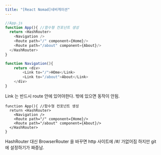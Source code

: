 ```yaml
---
title: "[React Nomad]네비게이션"
---
```


```Javascript
//App.js
function App(){ //함수형 컨포넌트 생성
  return <HashRouter>
    <Navigation />
    <Route path="/" component={Home}/>
    <Route path="/about" component={About}/>
  </HashRouter>
}
```


```javascript
function Navigation(){
    return <div>
        <Link to="/">HOme</Link>
        <Link to="/about">About</Link>
    </div>
}
```

Link 는 반드시 route 안에 있어야한다.
밖에 있으면 동작이 안됨.



```
function App(){ //함수형 컨포넌트 생성
  return <HashRouter>
    <Navigation />
    <Route path="/" component={Home}/>
    <Route path="/about" component={About}/>
  </HashRouter>
}
```

HashRouter 대신 BrowserRouter 을 바꾸면 http 사이트에 /#/ 가없어짐 하지만 git에 설정하기가 짜증남.
